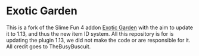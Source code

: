 # Exotic Garden

This is a fork of the Slime Fun 4 addon [Exotic Garden](https://github.com/TheBusyBiscuit/ExoticGarden) with the aim to update it to 1.13, and thus the new item ID system. All this repository is for is updating the plugin 1.13, we did not make the code or are responsible for it. All credit goes to TheBusyBuscuit.